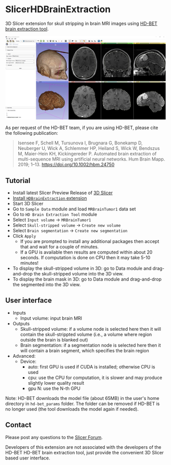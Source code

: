 # SlicerHDBrainExtraction

3D Slicer extension for skull stripping in brain MRI images using [HD-BET brain extraction tool](https://github.com/MIC-DKFZ/HD-BET).

![](Screenshot01.jpg)

As per request of the HD-BET team, if you are using HD-BET, please cite the following publication:

> Isensee F, Schell M, Tursunova I, Brugnara G, Bonekamp D, Neuberger U, Wick A, Schlemmer HP, Heiland S, Wick W, Bendszus M, Maier-Hein KH, Kickingereder P. Automated brain extraction of multi-sequence MRI using artificial neural networks. Hum Brain Mapp. 2019; 1–13. https://doi.org/10.1002/hbm.24750

## Tutorial

- Install latest Slicer Preview Release of [3D Slicer](https://slicer.readthedocs.io/en/latest/user_guide/getting_started.html#installing-3d-slicer)
- [Install `HDBrainExtraction` extension](https://slicer.readthedocs.io/en/latest/user_guide/extensions_manager.html#install-extensions)
- Start 3D Slicer
- Go to `Sample Data` module and load `MRBrainTumor1` data set
- Go to `HD Brain Extraction Tool` module
- Select `Input volume` -> `MRBrainTumor1`
- Select `Skull-stripped volume` -> `Create new volume`
- Select `Brain segmentation` -> `Create new segmentation`
- Click `Apply`
  - If you are prompted to install any additional packages then accept that and wait for a couple of minutes.
  - If a GPU is available then results are computed within about 20 seconds. If computation is done on CPU then it may take 5-10 minutes!
- To display the skull-stripped volume in 3D: go to Data module and drag-and-drop the skull-stripped volume into the 3D view.
- To display the brain mask in 3D: go to Data module and drag-and-drop the segmented into the 3D view.

## User interface

- Inputs
  - Input volume: input brain MRI
- Outputs
  - Skull-stripped volume: if a volume node is selected here then it will contain the skull-strippted volume (i.e., a volume where region outside the brain is blanked out)
  - Brain segmentation: if a segmentation node is selected here then it will contain a brain segment, which specifies the brain region
- Advanced:
  - Device:
     - auto: first GPU is used if CUDA is installed; otherwise CPU is used
     - cpu: use the CPU for computation, it is slower and may produce slightly lower quality result
     - gpu N: use the N-th GPU

Note: HD-BET downloads the model file (about 65MB) in the user's home directory in `hd-bet_params` folder. The folder can be removed if HD-BET is no longer used (the tool downloads the model again if needed).

## Contact

Please post any questions to the [Slicer Forum](https://discourse.slicer.org).

Developers of this extension are not associated with the developers of the HD-BET HD-BET brain extraction tool, just provide the convenient 3D Slicer based user interface.

